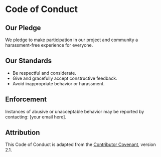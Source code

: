 # Code of Conduct

## Our Pledge
We pledge to make participation in our project and community a harassment-free experience for everyone.

## Our Standards
- Be respectful and considerate.
- Give and gracefully accept constructive feedback.
- Avoid inappropriate behavior or harassment.

## Enforcement
Instances of abusive or unacceptable behavior may be reported by contacting: [your email here].

## Attribution
This Code of Conduct is adapted from the [Contributor Covenant](https://www.contributor-covenant.org/), version 2.1.
